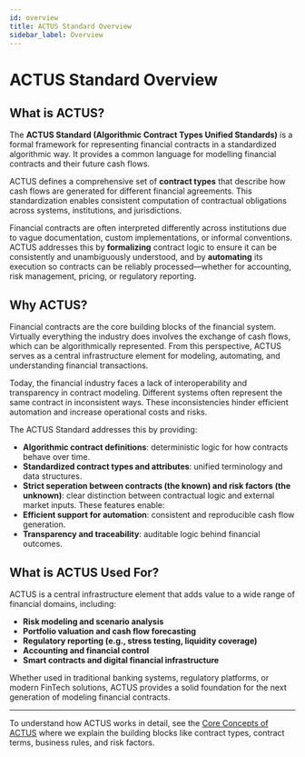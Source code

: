 ```yaml
---
id: overview
title: ACTUS Standard Overview
sidebar_label: Overview
---
```


# ACTUS Standard Overview

## What is ACTUS?

The **ACTUS Standard (Algorithmic Contract Types Unified Standards)** is a formal framework for representing financial contracts in a standardized algorithmic way. It provides a common language for modelling financial contracts and their future cash flows.

ACTUS defines a comprehensive set of **contract types** that describe how cash flows are generated for different financial agreements. This standardization enables consistent computation of contractual obligations across systems, institutions, and jurisdictions.

Financial contracts are often interpreted differently across institutions due to vague documentation, custom implementations, or informal conventions. ACTUS addresses this by **formalizing** contract logic to ensure it can be consistently and unambiguously understood, and by **automating** its execution so contracts can be reliably processed—whether for accounting, risk management, pricing, or regulatory reporting.

## Why ACTUS?

Financial contracts are the core building blocks of the financial system. Virtually everything the industry does involves the exchange of cash flows, which can be algorithmically represented. From this perspective, ACTUS serves as a central infrastructure element for modeling, automating, and understanding financial transactions.

Today, the financial industry faces a lack of interoperability and transparency in contract modeling. Different systems often represent the same contract in inconsistent ways. These inconsistencies hinder efficient automation and increase operational costs and risks.

The ACTUS Standard addresses this by providing:

- **Algorithmic contract definitions**: deterministic logic for how contracts behave over time.
- **Standardized contract types and attributes**: unified terminology and data structures.
- **Strict seperation between contracts (the known) and risk factors (the unknown)**: clear distinction between contractual logic and external market inputs.
These features enable: 
- **Efficient support for automation**: consistent and reproducible cash flow generation.
- **Transparency and traceability**: auditable logic behind financial outcomes.

## What is ACTUS Used For?

ACTUS is a central infrastructure element that adds value to a wide range of financial domains, including:

- **Risk modeling and scenario analysis**
- **Portfolio valuation and cash flow forecasting**
- **Regulatory reporting (e.g., stress testing, liquidity coverage)**
- **Accounting and financial control**
- **Smart contracts and digital financial infrastructure**

Whether used in traditional banking systems, regulatory platforms, or modern FinTech solutions, ACTUS provides a solid foundation for the next generation of modeling financial contracts.

---

To understand how ACTUS works in detail, see the [Core Concepts of ACTUS](./core-concepts.md) where we explain the building blocks like contract types, contract terms, business rules, and risk factors.
